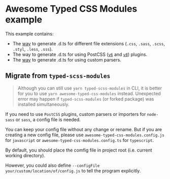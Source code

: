 # Awesome Typed CSS Modules example

This example contains:

- The [way](basic/README.md) to generate .d.ts for different file extensions (`.css`, `.sass`, `.scss`, `.styl`, `.less`, `.sss`).
- The way to generate .d.ts for using PostCSS ([`v6`](plugins/README.md) and [`v8`](plugins-v8/README.md)) plugins.
- The [way](basic/README.md) to generate .d.ts for using custom parsers.

## Migrate from `typed-scss-modules`

> Although you can still use `yarn typed-scss-modules` in CLI, it is better for you to use `yarn awesome-typed-css-modules` instead. Unexpected error may happen if `typed-scss-modules` (or forked package) was installed simultaneously.

If you need to use `PostCSS` plugins, custom parsers or importers for `node-sass` or `sass`, a config file is needed.

You can keep your config file without any change or rename. But if you are creating a new config file, please use `awesome-typed-css-modules.config.js` for `javascript` or `awesome-typed-css-modules.config.ts` for `typescript`.

By default, you should place the comfig file in project root (i.e. current working directory).

However, you could also define `--configFile your/custom/location/of/config.js` to tell the program explicitly.
